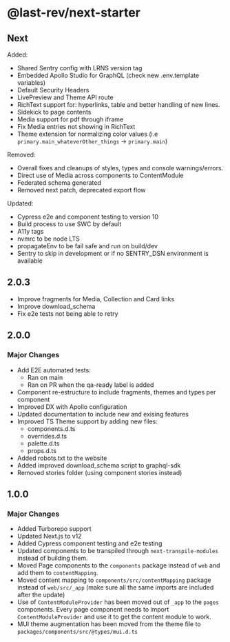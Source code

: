# @last-rev/next-starter

## Next

Added:

- Shared Sentry config with LRNS version tag
- Embedded Apollo Studio for GraphQL (check new .env.template variables)
- Default Security Headers
- LivePreview and Theme API route
- RichText support for: hyperlinks, table and better handling of new lines.
- Sidekick to page contents
- Media support for pdf through iframe
- Fix Media entries not showing in RichText
- Theme extension for normalizing color values (i.e `primary.main_whateverOther_things` -> `primary.main`)

Removed:

- Overall fixes and cleanups of styles, types and console warnings/errors.
- Direct use of Media across components to ContentModule
- Federated schema generated
- Removed next patch, deprecated export flow

Updated:

- Cypress e2e and component testing to version 10
- Build process to use SWC by default
- A11y tags
- nvmrc to be node LTS
- propagateEnv to be fail safe and run on build/dev
- Sentry to skip in development or if no SENTRY_DSN environment is available

## 2.0.3

- Improve fragments for Media, Collection and Card links
- Improve download_schema
- Fix e2e tests not being able to retry

## 2.0.0

### Major Changes

- Add E2E automated tests:
  - Ran on main
  - Ran on PR when the qa-ready label is added
- Component re-estructure to include fragments, themes and types per component
- Improved DX with Apollo configuration
- Updated documentation to include new and exising features
- Improved TS Theme support by adding new files:
  - components.d.ts
  - overrides.d.ts
  - palette.d.ts
  - props.d.ts
- Added robots.txt to the website
- Added improved download_schema script to graphql-sdk
- Removed stories folder (using component stories instead)

## 1.0.0

### Major Changes

- Added Turborepo support
- Updated Next.js to v12
- Added Cypress component testing and e2e testing
- Updated components to be transpiled through `next-transpile-modules` instead of building them.
- Moved Page components to the `components` package instead of `web` and add them to `contentMapping`.
- Moved content mapping to `components/src/contentMapping` package instead of `web/src/_app` (make sure all the same imports are included after the update)
- Use of `ContentModuleProvider` has been moved out of `_app` to the `pages` components. Every page component needs to import `ContentModuleProvider` and use it to get the content module to work.
- MUI theme augmentation has been moved from the theme file to `packages/components/src/@types/mui.d.ts`
